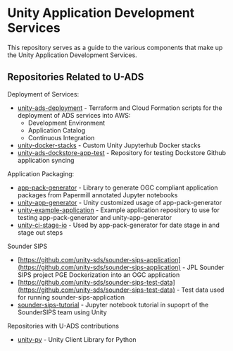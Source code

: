 # Unity Application Development Services

This repository serves as a guide to the various components that make up the Unity Application Development Services.

## Repositories Related to U-ADS

Deployment of Services:

* [unity-ads-deployment](https://github.com/unity-sds/unity-ads-deployment) - Terraform and Cloud Formation scripts for the deployment of ADS services into AWS:
	* Development Environment
	* Application Catalog
	* Continuous Integration
* [unity-docker-stacks](https://github.com/unity-sds/unity-docker-stacks) - Custom Unity Jupyterhub Docker stacks 
* [unity-ads-dockstore-app-test](https://github.com/unity-sds/unity-ads-dockstore-app-test) - Repository for testing Dockstore Github application syncing

Application Packaging:

* [app-pack-generator](https://github.com/unity-sds/app-pack-generator) - Library to generate OGC compliant application packages from Papermill annotated  Jupyter notebooks
* [unity-app-generator](https://github.com/unity-sds/unity-app-generator) - Unity customized usage of app-pack-generator
* [unity-example-application](https://github.com/unity-sds/unity-example-application) - Example application repository to use for testing app-pack-generator and unity-app-generator
* [unity-ci-stage-io](https://github.com/unity-sds/unity-ci-stage-io) - Used by app-pack-generator for date stage in and stage out steps

Sounder SIPS

* [https://github.com/unity-sds/sounder-sips-application](https://github.com/unity-sds/sounder-sips-application) - JPL Sounder SIPS project PGE Dockerization into an OGC application
* [https://github.com/unity-sds/sounder-sips-test-data](https://github.com/unity-sds/sounder-sips-test-data) - Test data used for running sounder-sips-application
* [sounder-sips-tutorial](https://github.com/unity-sds/sounder-sips-tutorial) - Jupyter notebook tutorial in supoprt of the SounderSIPS team using Unity 

Repositories with U-ADS contributions

* [unity-py](https://github.com/unity-sds/unity-py) - Unity Client Library for Python
